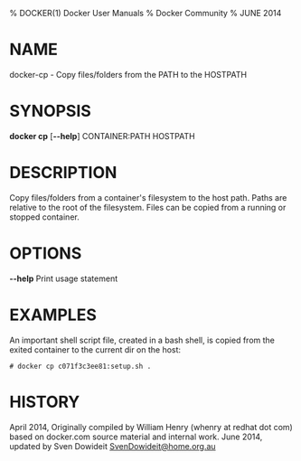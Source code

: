 % DOCKER(1) Docker User Manuals
% Docker Community
% JUNE 2014
# NAME
docker-cp - Copy files/folders from the PATH to the HOSTPATH

# SYNOPSIS
**docker cp**
[**--help**]
CONTAINER:PATH HOSTPATH

# DESCRIPTION
Copy files/folders from a container's filesystem to the host
path. Paths are relative to the root of the filesystem. Files
can be copied from a running or stopped container.

# OPTIONS
**--help**
  Print usage statement

# EXAMPLES
An important shell script file, created in a bash shell, is copied from
the exited container to the current dir on the host:

    # docker cp c071f3c3ee81:setup.sh .

# HISTORY
April 2014, Originally compiled by William Henry (whenry at redhat dot com)
based on docker.com source material and internal work.
June 2014, updated by Sven Dowideit <SvenDowideit@home.org.au>
